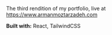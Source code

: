 The third rendition of my portfolio, live at https://www.armanmoztarzadeh.com

**Built with:** React, TailwindCSS
